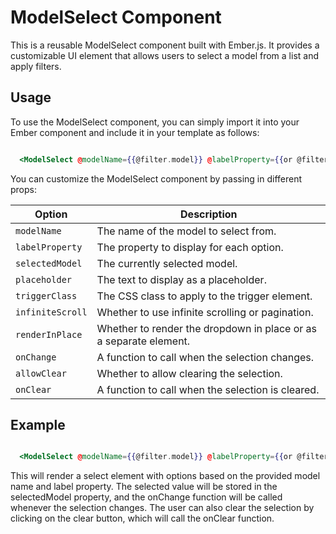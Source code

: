 # ModelSelect Component

This is a reusable ModelSelect component built with Ember.js. It provides a customizable UI element that allows users to select a model from a list and apply filters.


## Usage

To use the ModelSelect component, you can simply import it into your Ember component and include it in your template as follows:

```hbs

  <ModelSelect @modelName={{@filter.model}} @labelProperty={{or @filter.modelNamePath "name"}} @selectedModel={{this.selectedModel}} @placeholder={{@placeholder}} @triggerClass="form-select form-input form-input-sm flex-1" @infiniteScroll={{false}} @renderInPlace={{true}} @onChange={{this.onChange}} @allowClear={{true}} @onClear={{this.clear}} />

```

You can customize the ModelSelect component by passing in different props:

| Option           | Description                                                                  |
| ---------------- | ---------------------------------------------------------------------------- |
| `modelName`      | The name of the model to select from.                                         |
| `labelProperty`  | The property to display for each option.                                     |
| `selectedModel`  | The currently selected model.                                                |
| `placeholder`    | The text to display as a placeholder.                                        |
| `triggerClass`   | The CSS class to apply to the trigger element.                               |
| `infiniteScroll` | Whether to use infinite scrolling or pagination.                             |
| `renderInPlace`  | Whether to render the dropdown in place or as a separate element.            |
| `onChange`       | A function to call when the selection changes.                               |
| `allowClear`     | Whether to allow clearing the selection.                                     |
| `onClear`        | A function to call when the selection is cleared.                            |


## Example

```hbs

  <ModelSelect @modelName={{@filter.model}} @labelProperty={{or @filter.modelNamePath "name"}} @selectedModel={{this.selectedModel}} @placeholder={{@placeholder}} @triggerClass="form-select form-input form-input-sm flex-1" @infiniteScroll={{false}} @renderInPlace={{true}} @onChange={{this.onChange}} @allowClear={{true}} @onClear={{this.clear}} />

```

This will render a select element with options based on the provided model name and label property. The selected value will be stored in the selectedModel property, and the onChange function will be called whenever the selection changes. The user can also clear the selection by clicking on the clear button, which will call the onClear function.
